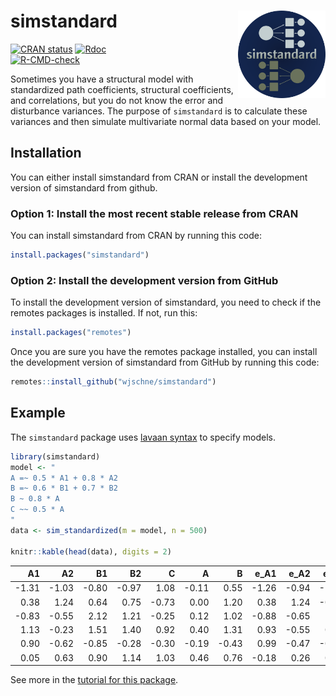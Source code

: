 
<!-- README.md is generated from README.Rmd. Please edit that file -->

# simstandard <img src="man/figures/logo.png" align="right" height="140/"/>

<!-- badges: start -->

[![CRAN
status](https://www.r-pkg.org/badges/version/simstandard)](https://cran.r-project.org/package=simstandard)
[![Rdoc](https://www.rdocumentation.org/badges/version/simstandard)](https://www.rdocumentation.org/packages/simstandard)  
[![R-CMD-check](https://github.com/wjschne/simstandard/workflows/R-CMD-check/badge.svg)](https://github.com/wjschne/simstandard/actions)
<!-- badges: end -->

Sometimes you have a structural model with standardized path
coefficients, structural coefficients, and correlations, but you do not
know the error and disturbance variances. The purpose of `simstandard`
is to calculate these variances and then simulate multivariate normal
data based on your model.

## Installation

You can either install simstandard from CRAN or install the development
version of simstandard from github.

### Option 1: Install the most recent stable release from CRAN

You can install simstandard from CRAN by running this code:

``` r
install.packages("simstandard")
```

### Option 2: Install the development version from GitHub

To install the development version of simstandard, you need to check if
the remotes packages is installed. If not, run this:

``` r
install.packages("remotes")
```

Once you are sure you have the remotes package installed, you can
install the development version of simstandard from GitHub by running
this code:

``` r
remotes::install_github("wjschne/simstandard")
```

## Example

The `simstandard` package uses [lavaan
syntax](https://lavaan.ugent.be/tutorial/syntax1.html) to specify
models.

``` r
library(simstandard)
model <- "
A =~ 0.5 * A1 + 0.8 * A2
B =~ 0.6 * B1 + 0.7 * B2
B ~ 0.8 * A
C ~~ 0.5 * A
"
data <- sim_standardized(m = model, n = 500)

knitr::kable(head(data), digits = 2)
```

|    A1 |    A2 |    B1 |    B2 |     C |     A |     B | e\_A1 | e\_A2 | e\_B1 | e\_B2 |  d\_B |
|------:|------:|------:|------:|------:|------:|------:|------:|------:|------:|------:|------:|
| -1.31 | -1.03 | -0.80 | -0.97 |  1.08 | -0.11 |  0.55 | -1.26 | -0.94 | -1.13 | -1.35 |  0.63 |
|  0.38 |  1.24 |  0.64 |  0.75 | -0.73 |  0.00 |  1.20 |  0.38 |  1.24 | -0.08 | -0.08 |  1.20 |
| -0.83 | -0.55 |  2.12 |  1.21 | -0.25 |  0.12 |  1.02 | -0.88 | -0.65 |  1.51 |  0.50 |  0.93 |
|  1.13 | -0.23 |  1.51 |  1.40 |  0.92 |  0.40 |  1.31 |  0.93 | -0.55 |  0.73 |  0.48 |  0.99 |
|  0.90 | -0.62 | -0.85 | -0.28 | -0.30 | -0.19 | -0.43 |  0.99 | -0.47 | -0.60 |  0.02 | -0.28 |
|  0.05 |  0.63 |  0.90 |  1.14 |  1.03 |  0.46 |  0.76 | -0.18 |  0.26 |  0.45 |  0.61 |  0.39 |

See more in the [tutorial for this
package](https://wjschne.github.io/simstandard/articles/simstandard_tutorial.html).
